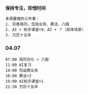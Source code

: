 **保持专注，珍惜时间**

	本周要做的三件事：
	1. 完善简历。包括业务、算法、八股
	2. AI + 知乎课堂+9、AI + ？（具体场景）
	3. 万历十五年

### 04.07

	07:00 简历优化 + 八股
	11:00 AI复习
	14:00 包运费业务
	16:00 算法+2
	19:00 AI知乎课堂+1
	22:30 万历十五年